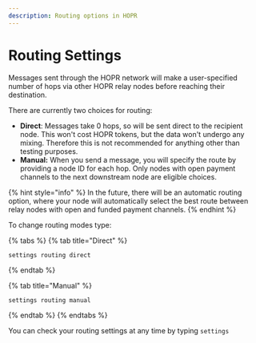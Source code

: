 ```yaml
---
description: Routing options in HOPR
---
```


# Routing Settings

Messages sent through the HOPR network will make a user-specified number of hops via other HOPR relay nodes before reaching their destination.

There are currently two choices for routing:

- **Direct**: Messages take 0 hops, so will be sent direct to the recipient node. This won't cost HOPR tokens, but the data won't undergo any mixing. Therefore this is not recommended for anything other than testing purposes.
- **Manual:** When you send a message, you will specify the route by providing a node ID for each hop. Only nodes with open payment channels to the next downstream node are eligible choices.

{% hint style="info" %}
In the future, there will be an automatic routing option, where your node will automatically select the best route between relay nodes with open and funded payment channels.
{% endhint %}

To change routing modes type:

{% tabs %}
{% tab title="Direct" %}

```text
settings routing direct
```

{% endtab %}

{% tab title="Manual" %}

```text
settings routing manual
```

{% endtab %}
{% endtabs %}

You can check your routing settings at any time by typing `settings`
